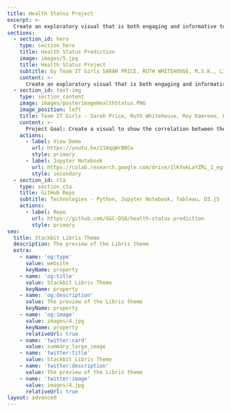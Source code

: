```yaml
---
title: Health Status Project
excerpt: >-
  Create an exploratory visual that is both engaging and informative to a user about Heart Disease based on multiple risk factors.
sections:
  - section_id: hero
    type: section_hero
    title: Health Status Prediction
    image: images/5.jpg
    title: Health Status Project
    subtitle: by Team IT Girls SARAH PRICE, RUTH WHITEHOUSE, M.S.K., LILLIAN SHEPPARD
    content: >-
      Create an exploratory visual that is both engaging and informative to a user about Heart Disease based on multiple risk factors. 
  - section_id: text-img
    type: section_content
    image: images/posterimageHealthStatus.PNG
    image_position: left
    title: Team IT Girls - Sarah Price, Ruth Whitehouse, May Kamreen, Lillian Sheppard
    content: >-
      Project Goal: Create a visual to show the correlation between the most common Heart Disease symptoms and their Heart Health Status. Using the PCA algorithm we concluded that the most important factors in our dataset were age and sex, and there was no correlation to cholesterol and diabetes.
    actions:
      - label: View Demo
        url: https://youtu.be/21AqqWrB0Cw
        style: primary
      - label: Jupyter Notebook
        url: https://colab.research.google.com/drive/1lKfwkLaYZRL_1_egt3l4mW35W79Hf4g-#scrollTo=UmgFkRxLcj5s
        style: secondary
  - section_id: cta
    type: section_cta
    title: GitHub Repo
    subtitle: Technologies - Python, Jupyter Notebook, Tableau, D3.jS
    actions:
      - label: Repo
        url: https://github.com/GGC-DSA/health-status-prediction
        style: primary
seo:
  title: Stackbit Libris Theme
  description: The preview of the Libris theme
  extra:
    - name: 'og:type'
      value: website
      keyName: property
    - name: 'og:title'
      value: Stackbit Libris Theme
      keyName: property
    - name: 'og:description'
      value: The preview of the Libris theme
      keyName: property
    - name: 'og:image'
      value: images/4.jpg
      keyName: property
      relativeUrl: true
    - name: 'twitter:card'
      value: summary_large_image
    - name: 'twitter:title'
      value: Stackbit Libris Theme
    - name: 'twitter:description'
      value: The preview of the Libris theme
    - name: 'twitter:image'
      value: images/4.jpg
      relativeUrl: true
layout: advanced
---
```

